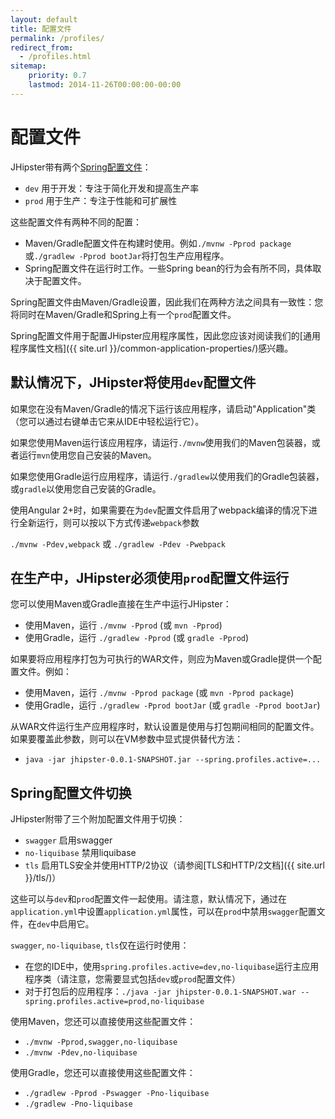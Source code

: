 ```yaml
---
layout: default
title: 配置文件
permalink: /profiles/
redirect_from:
  - /profiles.html
sitemap:
    priority: 0.7
    lastmod: 2014-11-26T00:00:00-00:00
---
```


# <i class="fa fa-group"></i> 配置文件

JHipster带有两个[Spring配置文件](http://docs.spring.io/spring-boot/docs/current/reference/html/boot-features-profiles.html)：

*   `dev` 用于开发：专注于简化开发和提高生产率
*   `prod` 用于生产：专注于性能和可扩展性

这些配置文件有两种不同的配置：

*   Maven/Gradle配置文件在构建时使用。例如`./mvnw -Pprod package`或`./gradlew -Pprod bootJar`将打包生产应用程序。
*   Spring配置文件在运行时工作。一些Spring bean的行为会有所不同，具体取决于配置文件。

Spring配置文件由Maven/Gradle设置，因此我们在两种方法之间具有一致性：您将同时在Maven/Gradle和Spring上有一个`prod`配置文件。

Spring配置文件用于配置JHipster应用程序属性，因此您应该对阅读我们的[通用程序属性文档]({{ site.url }}/common-application-properties/)感兴趣。

## 默认情况下，JHipster将使用`dev`配置文件

如果您在没有Maven/Gradle的情况下运行该应用程序，请启动"Application"类（您可以通过右键单击它来从IDE中轻松运行它）。

如果您使用Maven运行该应用程序，请运行`./mvnw`使用我们的Maven包装器，或者运行`mvn`使用您自己安装的Maven。

如果您使用Gradle运行应用程序，请运行`./gradlew`以使用我们的Gradle包装器，或`gradle`以使用您自己安装的Gradle。

使用Angular 2+时，如果需要在为`dev`配置文件启用了webpack编译的情况下进行全新运行，则可以按以下方式传递`webpack`参数

  `./mvnw -Pdev,webpack`
  或
  `./gradlew -Pdev -Pwebpack`

## 在生产中，JHipster必须使用`prod`配置文件运行

您可以使用Maven或Gradle直接在生产中运行JHipster：

*   使用Maven，运行 `./mvnw -Pprod` (或 `mvn -Pprod`)
*   使用Gradle，运行 `./gradlew -Pprod` (或 `gradle -Pprod`)

如果要将应用程序打包为可执行的WAR文件，则应为Maven或Gradle提供一个配置文件。例如：

*   使用Maven，运行 `./mvnw -Pprod package` (或 `mvn -Pprod package`)
*   使用Gradle，运行 `./gradlew -Pprod bootJar` (或 `gradle -Pprod bootJar`)

从WAR文件运行生产应用程序时，默认设置是使用与打包期间相同的配置文件。如果要覆盖此参数，则可以在VM参数中显式提供替代方法：

*   `java -jar jhipster-0.0.1-SNAPSHOT.jar --spring.profiles.active=...`

## Spring配置文件切换

JHipster附带了三个附加配置文件用于切换：

*   `swagger` 启用swagger
*   `no-liquibase` 禁用liquibase
*   `tls` 启用TLS安全并使用HTTP/2协议（请参阅[TLS和HTTP/2文档]({{ site.url }}/tls/)）

这些可以与`dev`和`prod`配置文件一起使用。请注意，默认情况下，通过在`application.yml`中设置`application.yml`属性，可以在`prod`中禁用`swagger`配置文件，在`dev`中启用它。

`swagger`, `no-liquibase`, `tls`仅在运行时使用：

*   在您的IDE中，使用`spring.profiles.active=dev,no-liquibase`运行主应用程序类（请注意，您需要显式包括`dev`或`prod`配置文件）
*   对于打包后的应用程序：`./java -jar jhipster-0.0.1-SNAPSHOT.war --spring.profiles.active=prod,no-liquibase`

使用Maven，您还可以直接使用这些配置文件：

*   `./mvnw -Pprod,swagger,no-liquibase`
*   `./mvnw -Pdev,no-liquibase`

使用Gradle，您还可以直接使用这些配置文件：

*   `./gradlew -Pprod -Pswagger -Pno-liquibase`
*   `./gradlew -Pno-liquibase`
